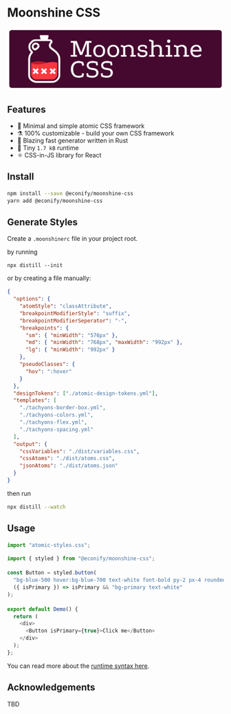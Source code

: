 # Moonshine CSS

![](./docs/logo.svg)

## Features

- 🥃 Minimal and simple atomic CSS framework
- ⚗️ 100% customizable - build your own CSS framework
- 🦀 Blazing fast generator written in Rust
- 🐜 Tiny `1.7 kB` runtime
- ⚛️ CSS-in-JS library for React

## Install

```bash
npm install --save @econify/moonshine-css
yarn add @econify/moonshine-css
```

## Generate Styles

Create a `.moonshinerc` file in your project root.

by running

```
npx distill --init
```

or by creating a file manually:

```json
{
  "options": {
    "atomStyle": "classAttribute",
    "breakpointModifierStyle": "suffix",
    "breakpointModifierSeperator": "-",
    "breakpoints": {
      "sm": { "minWidth": "576px" },
      "md": { "minWidth": "768px", "maxWidth": "992px" },
      "lg": { "minWidth": "992px" }
    },
    "pseudoClasses": {
      "hov": ":hover"
    }
  },
  "designTokens": ["./atomic-design-tokens.yml"],
  "templates": [
    "./tachyons-border-box.yml",
    "./tachyons-colors.yml",
    "./tachyons-flex.yml",
    "./tachyons-spacing.yml"
  ],
  "output": {
    "cssVariables": "./dist/variables.css",
    "cssAtoms": "./dist/atoms.css",
    "jsonAtoms": "./dist/atoms.json"
  }
}
```

then run

```bash
npx distill --watch
```

## Usage

```js
import "atomic-styles.css";
```

```js
import { styled } from "@econify/moonshine-css";

const Button = styled.button(
  "bg-blue-500 hover:bg-blue-700 text-white font-bold py-2 px-4 rounded",
  ({ isPrimary }) => isPrimary && "bg-primary text-white"
);

export default Demo() {
  return (
    <div>
      <Button isPrimary={true}>Click me</Button>
    </div>
  );
};
```

You can read more about the [runtime syntax here](./docs/RUNTIME.md).

## Acknowledgements

TBD
